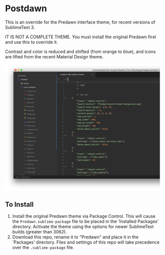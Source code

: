 # Postdawn

This is an override for the Predawn interface theme, for recent versions of SublimeText 3.

IT IS NOT A COMPLETE THEME. You must install the original Predawn first and use this to override it.

Contrast and color is reduced and shifted (from orange to blue), and icons are lifted from the recent Material Design theme.

![screen shot](./screenshot.png)

## To Install

1. Install the original Predawn theme via Package Control. This will cause the `Predawn.sublime-package` file to be placed in the 'Installed Packages' directory. Activate the theme using the options for newer SublimeText builds (greater than 3062).
2. Download this repo, rename it to "Predawn" and place it in the 'Packages' directory. Files and settings of this repo will take precedence over the `.sublime-package` file.